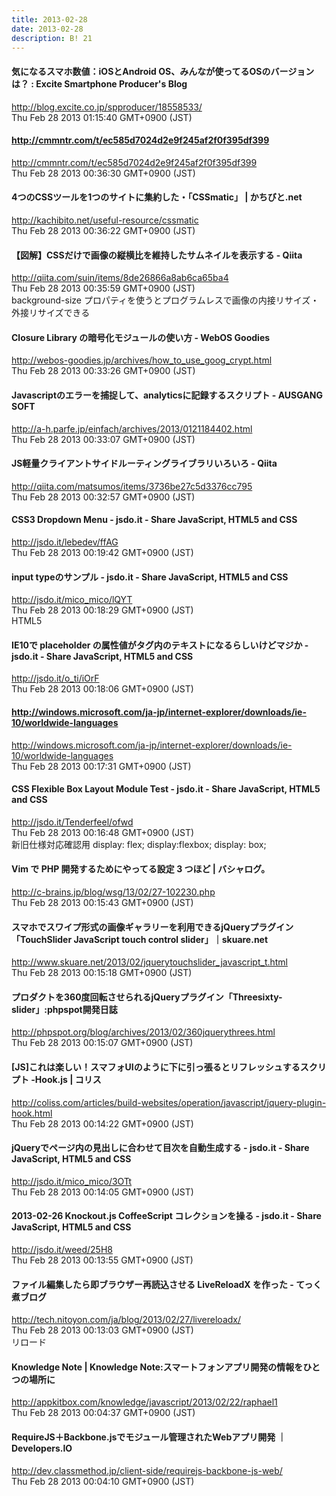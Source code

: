 ```yaml
---
title: 2013-02-28
date: 2013-02-28
description: B! 21
---
```


#### 気になるスマホ数値：iOSとAndroid OS、みんなが使ってるOSのバージョンは？ : Excite Smartphone Producer's Blog
http://blog.excite.co.jp/spproducer/18558533/<br>
Thu Feb 28 2013 01:15:40 GMT+0900 (JST)<br>


#### http://cmmntr.com/t/ec585d7024d2e9f245af2f0f395df399
http://cmmntr.com/t/ec585d7024d2e9f245af2f0f395df399<br>
Thu Feb 28 2013 00:36:30 GMT+0900 (JST)<br>


#### 4つのCSSツールを1つのサイトに集約した・「CSSmatic」 | かちびと.net
http://kachibito.net/useful-resource/cssmatic<br>
Thu Feb 28 2013 00:36:22 GMT+0900 (JST)<br>


#### 【図解】CSSだけで画像の縦横比を維持したサムネイルを表示する - Qiita
http://qiita.com/suin/items/8de26866a8ab6ca65ba4<br>
Thu Feb 28 2013 00:35:59 GMT+0900 (JST)<br>
background-size プロパティを使うとプログラムレスで画像の内接リサイズ・外接リサイズできる


#### Closure Library の暗号化モジュールの使い方 - WebOS Goodies
http://webos-goodies.jp/archives/how_to_use_goog_crypt.html<br>
Thu Feb 28 2013 00:33:26 GMT+0900 (JST)<br>


#### Javascriptのエラーを捕捉して、analyticsに記録するスクリプト - AUSGANG SOFT
http://a-h.parfe.jp/einfach/archives/2013/0121184402.html<br>
Thu Feb 28 2013 00:33:07 GMT+0900 (JST)<br>


#### JS軽量クライアントサイドルーティングライブラリいろいろ - Qiita
http://qiita.com/matsumos/items/3736be27c5d3376cc795<br>
Thu Feb 28 2013 00:32:57 GMT+0900 (JST)<br>


#### CSS3 Dropdown Menu - jsdo.it - Share JavaScript, HTML5 and CSS
http://jsdo.it/lebedev/ffAG<br>
Thu Feb 28 2013 00:19:42 GMT+0900 (JST)<br>


#### input typeのサンプル - jsdo.it - Share JavaScript, HTML5 and CSS
http://jsdo.it/mico_mico/lQYT<br>
Thu Feb 28 2013 00:18:29 GMT+0900 (JST)<br>
HTML5


#### IE10で placeholder の属性値がタグ内のテキストになるらしいけどマジか - jsdo.it - Share JavaScript, HTML5 and CSS
http://jsdo.it/o_ti/iOrF<br>
Thu Feb 28 2013 00:18:06 GMT+0900 (JST)<br>


#### http://windows.microsoft.com/ja-jp/internet-explorer/downloads/ie-10/worldwide-languages
http://windows.microsoft.com/ja-jp/internet-explorer/downloads/ie-10/worldwide-languages<br>
Thu Feb 28 2013 00:17:31 GMT+0900 (JST)<br>


#### CSS Flexible Box Layout Module Test - jsdo.it - Share JavaScript, HTML5 and CSS
http://jsdo.it/Tenderfeel/ofwd<br>
Thu Feb 28 2013 00:16:48 GMT+0900 (JST)<br>
新旧仕様対応確認用 display: flex; display:flexbox; display: box;


#### Vim で PHP 開発するためにやってる設定 3 つほど | バシャログ。
http://c-brains.jp/blog/wsg/13/02/27-102230.php<br>
Thu Feb 28 2013 00:15:43 GMT+0900 (JST)<br>


#### スマホでスワイプ形式の画像ギャラリーを利用できるjQueryプラグイン「TouchSlider JavaScript touch control slider」｜skuare.net
http://www.skuare.net/2013/02/jquerytouchslider_javascript_t.html<br>
Thu Feb 28 2013 00:15:18 GMT+0900 (JST)<br>


#### プロダクトを360度回転させられるjQueryプラグイン「Threesixty-slider」:phpspot開発日誌
http://phpspot.org/blog/archives/2013/02/360jquerythrees.html<br>
Thu Feb 28 2013 00:15:07 GMT+0900 (JST)<br>


####   [JS]これは楽しい！スマフォUIのように下に引っ張るとリフレッシュするスクリプト -Hook.js | コリス
http://coliss.com/articles/build-websites/operation/javascript/jquery-plugin-hook.html<br>
Thu Feb 28 2013 00:14:22 GMT+0900 (JST)<br>


#### jQueryでページ内の見出しに合わせて目次を自動生成する - jsdo.it - Share JavaScript, HTML5 and CSS
http://jsdo.it/mico_mico/3OTt<br>
Thu Feb 28 2013 00:14:05 GMT+0900 (JST)<br>


#### 2013-02-26 Knockout.js CoffeeScript コレクションを操る - jsdo.it - Share JavaScript, HTML5 and CSS
http://jsdo.it/weed/25H8<br>
Thu Feb 28 2013 00:13:55 GMT+0900 (JST)<br>


#### ファイル編集したら即ブラウザー再読込させる LiveReloadX を作った - てっく煮ブログ
http://tech.nitoyon.com/ja/blog/2013/02/27/livereloadx/<br>
Thu Feb 28 2013 00:13:03 GMT+0900 (JST)<br>
リロード


#### Knowledge Note | Knowledge Note:スマートフォンアプリ開発の情報をひとつの場所に
http://appkitbox.com/knowledge/javascript/2013/02/22/raphael1<br>
Thu Feb 28 2013 00:04:37 GMT+0900 (JST)<br>


#### RequireJS＋Backbone.jsでモジュール管理されたWebアプリ開発 ｜ Developers.IO
http://dev.classmethod.jp/client-side/requirejs-backbone-js-web/<br>
Thu Feb 28 2013 00:04:10 GMT+0900 (JST)<br>


